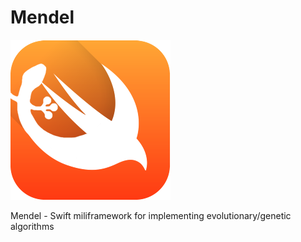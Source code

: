 # Mendel
![Logo](logo@2x.png)

Mendel - Swift miliframework for implementing evolutionary/genetic algorithms


